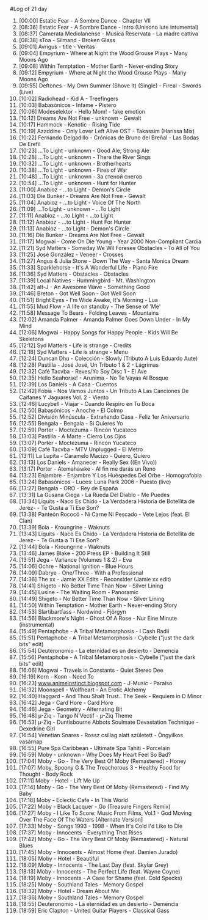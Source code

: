 #Log of 21 day

1. [00:00] Estatic Fear - A Sombre Dance - Chapter VII
1. [08:36] Estatic Fear - A Sombre Dance - Intro (Unisono lute intumental)
1. [08:37] Camerata Mediolanense - Musica Reservata - La madre cattiva
1. [08:38] sToa - Silmand - Broken Glass
1. [09:01] Avrigus - title - Veritas
1. [09:04] Empyrium - Where at Night the Wood Grouse Plays - Many Moons Ago
1. [09:08] Within Temptation - Mother Earth - Never-ending Story
1. [09:12] Empyrium - Where at Night the Wood Grouse Plays - Many Moons Ago
1. [09:55] Deftones - My Own Summer (Shove It) (Single) - Fireal - Swords (Live)
1. [10:02] Radiohead - Kid A - Treefingers
1. [10:03] Babasónicos - Infame - Pistero
1. [10:06] Modeselektor - Hello Mom! - fake emotion
1. [10:12] Dreams Are Not Free - unknown - Gewalt
1. [10:17] Hammock - Kenotic - Rising Tide
1. [10:19] Azzddine - Only Lover Left Alive OST - Takassim  (Harissa Mix)
1. [10:22] Fernando Delgadillo - Crónicas de Bruno del Breñal - Las Bodas De Erefil
1. [10:23] ...To Light - unknown - Good Ale, Strong Ale
1. [10:28] ...To Light - unknown - There the River Sings
1. [10:32] ...To Light - unknown - Brotherhearts
1. [10:38] ...To Light - unknown - Fires of War
1. [10:48] ...To Light - unknown - За стеной снегов
1. [10:54] ...To Light - unknown - Hunt for Hunter
1. [11:00] Anabioz - ...to Light - Demon's Circle
1. [11:03] Die Bunker - Dreams Are Not Free - Gewalt
1. [11:04] Anabioz - ...to Light - Voice Of The North
1. [11:09] ...To Light - unknown - ...To Light
1. [11:11] Anabioz - ...to Light - ...to Light
1. [11:12] Anabioz - ...to Light - Hunt For Hunter
1. [11:13] Anabioz - ...to Light - Demon's Circle
1. [11:16] Die Bunker - Dreams Are Not Free - Gewalt
1. [11:17] Mogwai - Come On Die Young - Year 2000 Non-Compliant Cardia
1. [11:21] Syd Matters - Someday We Wil Foresee Obstacles - To All of You
1. [11:25] José González - Veneer - Crosses
1. [11:27] Angus & Julia Stone - Down The Way - Santa Monica Dream
1. [11:33] Sparklehorse - It's A Wonderful Life - Piano Fire
1. [11:36] Syd Matters - Obstacles - Obstacles
1. [11:39] Local Natives - Hummingbird - Mt. Washington
1. [11:42] alt-J - An Awesome Wave - Something Good
1. [11:46] Breton - Got Well Soon - Got Well Soon
1. [11:51] Bright Eyes - I'm Wide Awake, It's Morning - Lua
1. [11:55] Mud Flow - A life on standby - The Sense of 'Me'
1. [11:58] Message To Bears - Folding Leaves - Mountains
1. [12:02] Amanda Palmer - Amanda Palmer Goes Down Under - In My Mind
1. [12:06] Mogwai - Happy Songs for Happy People - Kids Will Be Skeletons
1. [12:12] Syd Matters - Life is strange - Credits
1. [12:18] Syd Matters - Life is strange - Menu
1. [12:24] Duncan Dhu - Colección - Slowly (Tributo A Luis Eduardo Aute)
1. [12:28] Pastilla - José José, Un Tributo 1 & 2 - Lágrimas
1. [12:32] Café Tacvba - Reves/Yo Soy Disc 1 - El Ave
1. [12:35] Hello Seahorse! - Arunima - No Te Vayas Al Bosque
1. [12:39] Los Daniels - A Casa - Cuentos
1. [12:42] Fobia - Nos Vamos Juntos - Un Tributo A Las Canciones De Caifanes Y Jaguares Vol. 2 - Viento
1. [12:46] Lucybell - Viajar - Cuando Respiro en Tu Boca
1. [12:50] Babasónicos - Anoche - El Colmo
1. [12:52] División Minúscula - Extrañando Casa - Feliz 1er Aniversario
1. [12:55] Bengala - Bengala - Si Quieres Yo
1. [12:59] Porter - Moctezuma - Rincón Yucateco
1. [13:03] Pastilla - A Marte - Cierro Los Ojos
1. [13:07] Porter - Moctezuma - Rincón Yucateco
1. [13:09] Café Tacvba - MTV Unplugged - El Metro
1. [13:11] La Lupita - Caramelo Macizo - Quiero, Quiero
1. [13:13] Los Daniels - Amanecer - Really Sex ((En Vivo))
1. [13:17] Porter - Atemahawke - Al fin me darás un Reno
1. [13:23] Enjambre - Enjambre Y Los Huéspedes Del Orbe - Homografobia
1. [13:24] Babasónicos - Luces: Luna Park 2006 - Puesto (live)
1. [13:27] Bengala - ORO - Rey de España
1. [13:31] La Gusana Ciega - La Rueda Del Diablo - Me Puedes
1. [13:34] Liquits - Naco Es Chido - La Verdadera Historia de Botellita de Jerez- - Te Gusta a Ti Ese Son?
1. [13:38] Panteón Rococó - Ni Carne Ni Pescado - Vete Lejos (feat. El Clan)
1. [13:39] Bola - Kroungrine - Waknuts
1. [13:43] Liquits - Naco Es Chido - La Verdadera Historia de Botellita de Jerez- - Te Gusta a Ti Ese Son?
1. [13:44] Bola - Kroungrine - Waknuts
1. [13:46] James Blake - 200 Press EP - Building It Still
1. [13:51] Jega - Variance (Volumes 1 & 2) - Eva
1. [14:06] Ochre - National Ignition - Blue Hours
1. [14:09] Dabrye - One/Three - With a Professional
1. [14:36] The xx - Jamie XX Edits - Reconsider (Jamie xx edit)
1. [14:41] Shigeto - No Better Time Than Now - Silver Lining
1. [14:45] Lusine - The Waiting Room - Panoramic
1. [14:49] Shigeto - No Better Time Than Now - Silver Lining
1. [14:50] Within Temptation - Mother Earth - Never-ending Story
1. [14:53] Slartibartfass - Nordwind - Fjörgyn
1. [14:56] Blackmore's Night - Ghost Of A Rose - Nur Eine Minute (instrumental)
1. [15:49] Pentaphobe - A Tribal Metamorphosis - I Cash Radii
1. [15:51] Pentaphobe - A Tribal Metamorphosis - Cybelle ("just the dark bits" edit)
1. [15:54] Deuteronomio - La eternidad es un desierto - Demencia
1. [15:56] Pentaphobe - A Tribal Metamorphosis - Cybelle ("just the dark bits" edit)
1. [16:06] Mogwai - Travels in Constants - Quiet Stereo Dee
1. [16:19] Korn - Koяn - Need To
1. [16:23] www.animeinstinct.blogspot.com - J-Music - Paraíso
1. [16:32] Moonspell - Wolfheart - An Erotic Alchemy
1. [16:40] Haggard - And Thou Shalt Trust.. The Seek - Requiem in D Minor
1. [16:42] Jega - Card Hore - Card Hore
1. [16:46] Jega - Geometry - Alternating Bit
1. [16:48] µ-Ziq - Tango N'Vectif - µ-Ziq Theme
1. [16:53] µ-Ziq - Duntisbourne Abbots Soulmate Devastation Technique - Dexedrine Girl
1. [16:54] Venetian Snares - Rossz csillag alatt született - Öngyilkos vasárnap
1. [16:55] Pure Spa Caribbean - Ultimate Spa Tahiti - Porcelain
1. [16:59] Moby - unknown - Why Does My Heart Feel So Bad?
1. [17:04] Moby - Go - The Very Best Of Moby (Remastered) - Honey
1. [17:07] Moby, Spoony G & The Treachorous 3 - Healthy Food for Thought - Body Rock
1. [17:11] Moby - Hotel - Lift Me Up
1. [17:14] Moby - Go - The Very Best Of Moby (Remastered) - Find My Baby
1. [17:18] Moby - Eclectic Cafe - In This World
1. [17:22] Moby - Black Lacquer - Go (Treasure Fingers Remix)
1. [17:27] Moby - I Like To Score: Music From Films, Vol.1 - God Moving Over The Face Of The Waters [Alternate Version]
1. [17:33] Moby - Songs 1993 - 1998 - When It's Cold I'd Like to Die
1. [17:37] Moby - Innocents - Everything That Rises
1. [17:42] Moby - Go - The Very Best Of Moby (Remastered) - Natural Blues
1. [17:45] Moby - Innocents - Almost Home (feat. Damien Jurado)
1. [18:05] Moby - Hotel - Beautiful
1. [18:09] Moby - Innocents - The Last Day (feat. Skylar Grey)
1. [18:13] Moby - Innocents - The Perfect Life (feat. Wayne Coyne)
1. [18:19] Moby - Innocents - A Case for Shame (feat. Cold Specks)
1. [18:25] Moby - Southland Tales - Memory Gospel
1. [18:32] Moby - Hotel - Dream About Me
1. [18:36] Moby - Southland Tales - Memory Gospel
1. [18:55] Deuteronomio - La eternidad es un desierto - Demencia
1. [18:59] Eric Clapton - United Guitar Players - Classical Gass
